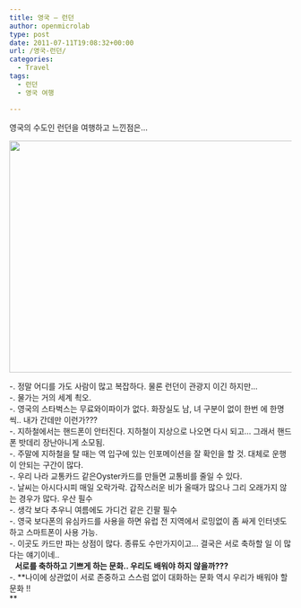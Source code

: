 ```yaml
---
title: 영국 – 런던
author: openmicrolab
type: post
date: 2011-07-11T19:08:32+00:00
url: /영국-런던/
categories:
  - Travel
tags:
  - 런던
  - 영국 여행

---
```

영국의 수도인 런던을 여행하고 느낀점은&#8230;

  


<P style="MARGIN: 0px">
  <img loading="lazy" src="/images/1/cfile1.uf.153D5D544E1B495D16A1E1.jpg" class="aligncenter" width="550" height="413" alt="" filename="SAM_2855.jpg" filemime="image/jpeg" />
</P>

  


-. 정말 어디를 가도 사람이 많고 복잡하다. 물론 런던이 관광지 이긴 하지만&#8230;  
-. 물가는 거의 세계 쵝오.  
-. 영국의 스타벅스는 무료와이파이가 없다. 화장실도 남, 녀 구분이 없이 한번 에 한명씩.. 내가 간데만 이런가???  
-. 지하철에서는 핸드폰이 안터진다. 지하철이 지상으로 나오면 다시 되고&#8230; 그래서&nbsp;핸드폰 밧데리 장난아니게 소모됨.  
-. 주말에 지하철을 탈 때는 역 입구에 있는 인포메이션을&nbsp;잘 확인을 할 것. 대체로 운행이 안되는 구간이&nbsp;많다.  
-. 우리 나라 교통카드 같은Oyster카드를 만들면 교통비를 줄일 수 있다.  
-. 날씨는 아시다시피 매일 오락가락. 갑작스러운 비가 올때가&nbsp;많으나 그리 오래가지 않는 경우가 많다. 우산 필수  
-. 생각 보다 추우니 여름에도 가디건 같은 긴팔 필수  
-. 영국 보다폰의 유심카드를 사용을 하면 유럽 전 지역에서 로밍없이 좀 싸게 인터넷도 하고 스마트폰이 사용 가능.  
-. 이곳도 카드만 파는 상점이 많다. 종류도 수만가지이고&#8230; 결국은 서로 축하할 일 이 많다는 얘기이네..&nbsp;  
**&nbsp;&nbsp; 서로를 축하하고 기쁘게 하는 문화.. 우리도 배워야 하지 않을까???**  
-. **나이에 상관없이 서로 존중하고 스스럼 없이 대화하는 문화 역시 우리가 배워야 할 문화 !!  
**